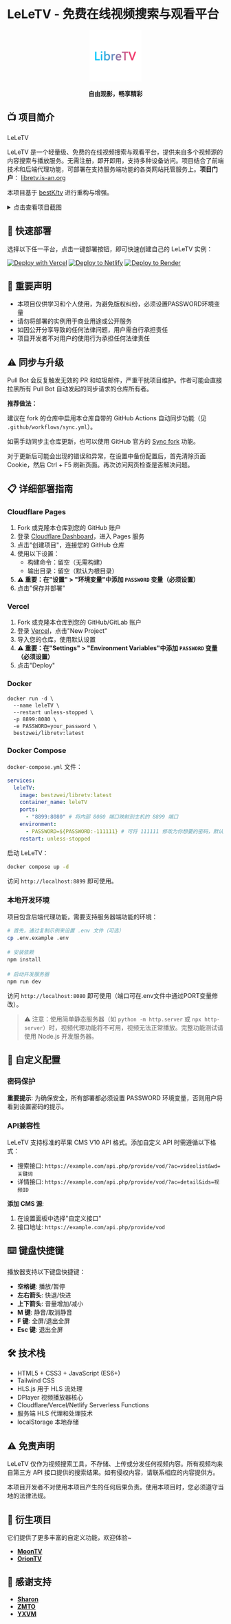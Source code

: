 # LeLeTV - 免费在线视频搜索与观看平台

<div align="center">
  <img src="image/logo.png" alt="LeLeTV Logo" width="120">
  <br>
  <p><strong>自由观影，畅享精彩</strong></p>
</div>

## 📺 项目简介

LeLeTV

LeLeTV 是一个轻量级、免费的在线视频搜索与观看平台，提供来自多个视频源的内容搜索与播放服务。无需注册，即开即用，支持多种设备访问。项目结合了前端技术和后端代理功能，可部署在支持服务端功能的各类网站托管服务上。**项目门户**： [libretv.is-an.org](https://libretv.is-an.org)

本项目基于 [bestK/tv](https://github.com/bestK/tv) 进行重构与增强。

<details>
  <summary>点击查看项目截图</summary>
  <img src="https://github.com/user-attachments/assets/df485345-e83b-4564-adf7-0680be92d3c7" alt="项目截图" style="max-width:600px">
</details>

## 🚀 快速部署

选择以下任一平台，点击一键部署按钮，即可快速创建自己的 LeLeTV 实例：

[![Deploy with Vercel](https://vercel.com/button)](https://vercel.com/new/clone?repository-url=https%3A%2F%2Fgithub.com%2FLibreSpark%2FLeLeTV)
[![Deploy to Netlify](https://www.netlify.com/img/deploy/button.svg)](https://app.netlify.com/start/deploy?repository=https://github.com/LibreSpark/LeLeTV)
[![Deploy to Render](https://render.com/images/deploy-to-render-button.svg)](https://render.com/deploy?repo=https://github.com/LibreSpark/LeLeTV)

## 🚨 重要声明

- 本项目仅供学习和个人使用，为避免版权纠纷，必须设置PASSWORD环境变量
- 请勿将部署的实例用于商业用途或公开服务
- 如因公开分享导致的任何法律问题，用户需自行承担责任
- 项目开发者不对用户的使用行为承担任何法律责任

## ⚠️ 同步与升级

Pull Bot 会反复触发无效的 PR 和垃圾邮件，严重干扰项目维护。作者可能会直接拉黑所有 Pull Bot 自动发起的同步请求的仓库所有者。

**推荐做法：**

建议在 fork 的仓库中启用本仓库自带的 GitHub Actions 自动同步功能（见 `.github/workflows/sync.yml`）。 

如需手动同步主仓库更新，也可以使用 GitHub 官方的 [Sync fork](https://docs.github.com/cn/github/collaborating-with-issues-and-pull-requests/syncing-a-fork) 功能。

对于更新后可能会出现的错误和异常，在设置中备份配置后，首先清除页面Cookie，然后 Ctrl + F5 刷新页面。再次访问网页检查是否解决问题。


## 📋 详细部署指南

### Cloudflare Pages

1. Fork 或克隆本仓库到您的 GitHub 账户
2. 登录 [Cloudflare Dashboard](https://dash.cloudflare.com/)，进入 Pages 服务
3. 点击"创建项目"，连接您的 GitHub 仓库
4. 使用以下设置：
   - 构建命令：留空（无需构建）
   - 输出目录：留空（默认为根目录）
5. **⚠️ 重要：在"设置" > "环境变量"中添加 `PASSWORD` 变量（必须设置）**
6. 点击"保存并部署"

### Vercel

1. Fork 或克隆本仓库到您的 GitHub/GitLab 账户
2. 登录 [Vercel](https://vercel.com/)，点击"New Project"
3. 导入您的仓库，使用默认设置
4. **⚠️ 重要：在"Settings" > "Environment Variables"中添加 `PASSWORD` 变量（必须设置）**
5. 点击"Deploy"


### Docker
```
docker run -d \
  --name leleTV \
  --restart unless-stopped \
  -p 8899:8080 \
  -e PASSWORD=your_password \
  bestzwei/libretv:latest
```

### Docker Compose

`docker-compose.yml` 文件：

```yaml
services:
  leleTV:
    image: bestzwei/libretv:latest
    container_name: leleTV
    ports:
      - "8899:8080" # 将内部 8080 端口映射到主机的 8899 端口
    environment:
      - PASSWORD=${PASSWORD:-111111} # 可将 111111 修改为你想要的密码，默认为 your_password
    restart: unless-stopped
```
启动 LeLeTV：

```bash
docker compose up -d
```
访问 `http://localhost:8899` 即可使用。

### 本地开发环境

项目包含后端代理功能，需要支持服务器端功能的环境：

```bash
# 首先，通过复制示例来设置 .env 文件（可选）
cp .env.example .env

# 安装依赖
npm install

# 启动开发服务器
npm run dev
```

访问 `http://localhost:8080` 即可使用（端口可在.env文件中通过PORT变量修改）。

> ⚠️ 注意：使用简单静态服务器（如 `python -m http.server` 或 `npx http-server`）时，视频代理功能将不可用，视频无法正常播放。完整功能测试请使用 Node.js 开发服务器。

## 🔧 自定义配置

### 密码保护

**重要提示**: 为确保安全，所有部署都必须设置 PASSWORD 环境变量，否则用户将看到设置密码的提示。


### API兼容性

LeLeTV 支持标准的苹果 CMS V10 API 格式。添加自定义 API 时需遵循以下格式：
- 搜索接口: `https://example.com/api.php/provide/vod/?ac=videolist&wd=关键词`
- 详情接口: `https://example.com/api.php/provide/vod/?ac=detail&ids=视频ID`

**添加 CMS 源**:
1. 在设置面板中选择"自定义接口"
2. 接口地址: `https://example.com/api.php/provide/vod`

## ⌨️ 键盘快捷键

播放器支持以下键盘快捷键：

- **空格键**: 播放/暂停
- **左右箭头**: 快退/快进
- **上下箭头**: 音量增加/减小
- **M 键**: 静音/取消静音
- **F 键**: 全屏/退出全屏
- **Esc 键**: 退出全屏

## 🛠️ 技术栈

- HTML5 + CSS3 + JavaScript (ES6+)
- Tailwind CSS
- HLS.js 用于 HLS 流处理
- DPlayer 视频播放器核心
- Cloudflare/Vercel/Netlify Serverless Functions
- 服务端 HLS 代理和处理技术
- localStorage 本地存储

## ⚠️ 免责声明

LeLeTV 仅作为视频搜索工具，不存储、上传或分发任何视频内容。所有视频均来自第三方 API 接口提供的搜索结果。如有侵权内容，请联系相应的内容提供方。

本项目开发者不对使用本项目产生的任何后果负责。使用本项目时，您必须遵守当地的法律法规。

## 🤝 衍生项目

它们提供了更多丰富的自定义功能，欢迎体验~

- **[MoonTV](https://github.com/senshinya/MoonTV)**  
- **[OrionTV](https://github.com/zimplexing/OrionTV)**  

## 🥇 感谢支持

- **[Sharon](https://sharon.io)**
- **[ZMTO](https://zmto.com)**
- **[YXVM](https://yxvm.com)**